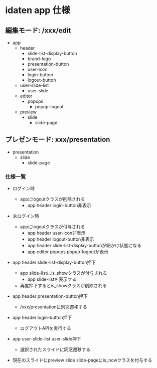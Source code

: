 # idaten app 仕様

## 編集モード: /xxx/edit
- app
  - header
    - slide-list-display-button
    - brand-logo
    - presentation-button
    - user-icon
    - login-button
    - logout-button
  - user-slide-list
    - user-slide
  - editor
    - popups
      - popup-logout
  - preview
    - slide
      - slide-page
      
## プレゼンモード: xxx/presentation
- presentation
  - slide
    - slide-page

### 仕様一覧
- ログイン時
  - appにlogoutクラスが削除される
    - app header login-button非表示
- 未ログイン時
  - appにlogoutクラスが付与される
    - app header user-icon非表示
    - app header logout-button非表示
    - app header slide-list-display-buttonが網かけ状態になる
    - app editor popups popup-logoutが表示
- app header slide-list-display-button押下
  - app slide-listにis_showクラスが付与される
    - app slide-listを表示する
  - 再度押下するとis_showクラスが削除される

- app header presentation-button押下
  - /xxx/presentationに別窓遷移する
  
- app header login-button押下
  - ログアウトAPIを実行する
  
- app user-slide-list user-slide押下
  - 選択されたスライドに同窓遷移する
  
- 現在のスライドにpreview slide slide-pageにis_nowクラスを付与する
  

